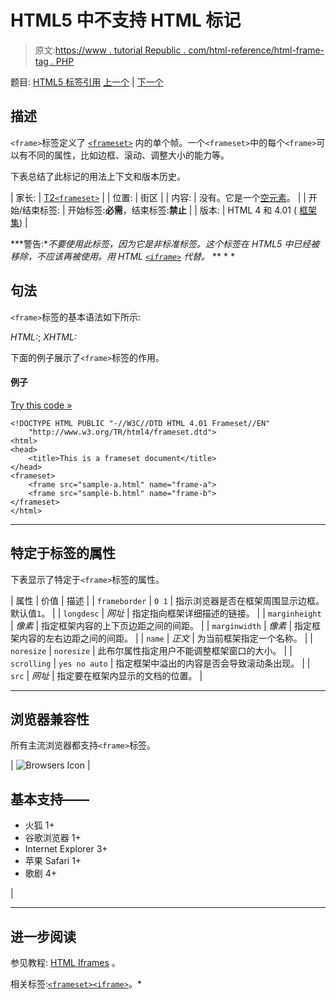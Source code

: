 # HTML5 中不支持 HTML 标记

> 原文:[https://www . tutorial Republic . com/html-reference/html-frame-tag . PHP](https://www.tutorialrepublic.com/html-reference/html-frame-tag.php)

题目: [HTML5 标签引用](html5-tags.php) [上一个](html-form-tag.php) | [下一个](html-frameset-tag.php)

## 描述

`<frame>`标签定义了 [`<frameset>`](html-frameset-tag.php) 内的单个帧。一个`<frameset>`中的每个`<frame>`可以有不同的属性，比如边框、滚动、调整大小的能力等。

下表总结了此标记的用法上下文和版本历史。

| 家长: | [T2`<frameset>`](html-frameset-tag.php) |
| 位置: | 街区 |
| 内容: | 没有。它是一个[空元素](../html-tutorial/html-elements.php#empty-elements)。 |
| 开始/结束标签: | 开始标签:**必需**，结束标签:**禁止** |
| 版本: | HTML 4 和 4.01 ( [框架集](../html-tutorial/html-doctypes.php#html-frameset-doctype)) |

 ***警告:**不要使用此标签，因为它是非标准标签。这个标签在 HTML5 中已经被移除，不应该再被使用。用 HTML [`<iframe>`](html-iframe-tag.php) 代替。*  ** * *

## 句法

`<frame>`标签的基本语法如下所示:

*HTML:*<frame src="*URL*">; *XHTML:*<frame src="*URL*" />

下面的例子展示了`<frame>`标签的作用。

#### 例子

[Try this code »](../codelab.php?topic=html&file=frame-tag "Try this code using online Editor")

```
<!DOCTYPE HTML PUBLIC "-//W3C//DTD HTML 4.01 Frameset//EN"
    "http://www.w3.org/TR/html4/frameset.dtd">
<html>
<head>
    <title>This is a frameset document</title>
</head>
<frameset>
    <frame src="sample-a.html" name="frame-a">
    <frame src="sample-b.html" name="frame-b">
</frameset>
</html>
```

* * *

## 特定于标签的属性

下表显示了特定于`<frame>`标签的属性。

| 属性 | 价值 | 描述 |
| `frameborder` | `0
1` | 指示浏览器是否在框架周围显示边框。默认值`1`。 |
| `longdesc` | *网址* | 指定指向框架详细描述的链接。 |
| `marginheight` | *像素* | 指定框架内容的上下页边距之间的间距。 |
| `marginwidth` | *像素* | 指定框架内容的左右边距之间的间距。 |
| `name` | *正文* | 为当前框架指定一个名称。 |
| `noresize` | `noresize` | 此布尔属性指定用户不能调整框架窗口的大小。 |
| `scrolling` | `yes
no
auto` | 指定框架中溢出的内容是否会导致滚动条出现。 |
| `src` | *网址* | 指定要在框架内显示的文档的位置。 |

* * *

## 浏览器兼容性

所有主流浏览器都支持`<frame>`标签。

| ![Browsers Icon](../Images/e9331123c77668c1832e541c2fca1002.png) | 

## 基本支持——

*   火狐 1+
*   谷歌浏览器 1+
*   Internet Explorer 3+
*   苹果 Safari 1+
*   歌剧 4+

 |

* * *

## 进一步阅读

参见教程: [HTML Iframes](../html-tutorial/html-iframes.php) 。

相关标签:[`<frameset>`](html-frameset-tag.php)[`<iframe>`](html-iframe-tag.php)。*